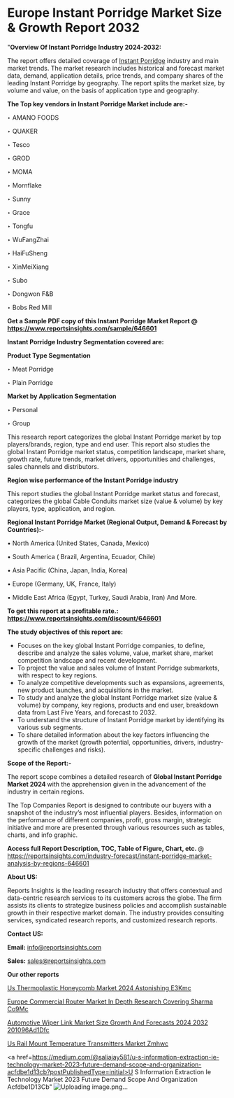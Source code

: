# Europe Instant Porridge Market Size & Growth Report 2032

 "<strong>Overview Of Instant Porridge Industry 2024-2032:</strong>

The report offers detailed coverage of <a href=https://www.reportsinsights.com/sample/646601>Instant Porridge</a> industry and main market trends. The market research includes historical and forecast market data, demand, application details, price trends, and company shares of the leading Instant Porridge by geography. The report splits the market size, by volume and value, on the basis of application type and geography.

<strong>The Top key vendors in Instant Porridge Market include are:- </strong>

‣ AMANO FOODS

‣ QUAKER

‣ Tesco

‣ GROD

‣ MOMA

‣ Mornflake

‣ Sunny

‣ Grace

‣ Tongfu

‣ WuFangZhai

‣ HaiFuSheng

‣ XinMeiXiang

‣ Subo

‣ Dongwon F&B

‣ Bobs Red Mill

<strong>Get a Sample PDF copy of this Instant Porridge Market Report </strong><strong>@ <a href=https://www.reportsinsights.com/sample/646601 style=color:#0000ff;>https://www.reportsinsights.com/sample/646601</a> </strong>

<strong>Instant Porridge Industry Segmentation covered are:</strong>

<strong>Product Type Segmentation</strong>

‣ Meat Porridge

‣ Plain Porridge

<strong>Market by Application Segmentation</strong>

‣ Personal

‣ Group

This research report categorizes the global Instant Porridge market by top players/brands, region, type and end user. This report also studies the global Instant Porridge market status, competition landscape, market share, growth rate, future trends, market drivers, opportunities and challenges, sales channels and distributors.

<strong>Region wise performance of the Instant Porridge industry</strong><strong> </strong>

This report studies the global Instant Porridge market status and forecast, categorizes the global Cable Conduits market size (value &amp; volume) by key players, type, application, and region. 

<strong>Regional Instant Porridge Market (Regional Output, Demand &amp; Forecast by Countries):-</strong>

• North America (United States, Canada, Mexico)

• South America ( Brazil, Argentina, Ecuador, Chile)

• Asia Pacific (China, Japan, India, Korea)

• Europe (Germany, UK, France, Italy)

• Middle East Africa (Egypt, Turkey, Saudi Arabia, Iran) And More.

<strong>To get this report at a profitable rate.: <a href=https://www.reportsinsights.com/discount/646601 style=color:#0000ff;>https://www.reportsinsights.com/discount/646601</a></strong>

<strong>The study objectives of this report are:</strong>
<ul>
  <li>Focuses on the key global Instant Porridge companies, to define, describe and analyze the sales volume, value, market share, market competition landscape and recent development.</li>
  <li>To project the value and sales volume of Instant Porridge submarkets, with respect to key regions.</li>
  <li>To analyze competitive developments such as expansions, agreements, new product launches, and acquisitions in the market.</li>
  <li>To study and analyze the global Instant Porridge market size (value &amp; volume) by company, key regions, products and end user, breakdown data from Last Five Years, and forecast to 2032.</li>
  <li>To understand the structure of Instant Porridge market by identifying its various sub segments.</li>
  <li>To share detailed information about the key factors influencing the growth of the market (growth potential, opportunities, drivers, industry-specific challenges and risks).</li>
</ul>
<strong>Scope of the Report:-</strong><strong> </strong>

The report scope combines a detailed research of <strong>Global Instant Porridge Market 2024 </strong>with the apprehension given in the advancement of the industry in certain regions.

The Top Companies Report is designed to contribute our buyers with a snapshot of the industry’s most influential players. Besides, information on the performance of different companies, profit, gross margin, strategic initiative and more are presented through various resources such as tables, charts, and info graphic.

<strong>Access full Report Description, TOC, Table of Figure, Chart, etc. </strong>@   <a href=https://reportsinsights.com/industry-forecast/instant-porridge-market-analysis-by-regions-646601 style=color:#0000ff;>https://reportsinsights.com/industry-forecast/instant-porridge-market-analysis-by-regions-646601</a>

<strong>About US:</strong>

Reports Insights is the leading research industry that offers contextual and data-centric research services to its customers across the globe. The firm assists its clients to strategize business policies and accomplish sustainable growth in their respective market domain. The industry provides consulting services, syndicated research reports, and customized research reports.

<strong>Contact US:</strong>

<p class=""""><b>Email:</b> <a href=mailto:info@reportsinsights.com>info@reportsinsights.com</a></p>
<p class=""""><b>Sales:</b> <a href=mailto:sales@reportsinsights.com>sales@reportsinsights.com</a></p>

<strong>Our other reports</strong>

<a href=https://www.linkedin.com/pulse/us-thermoplastic-honeycomb-market-2024-astonishing-e3kmc/>Us Thermoplastic Honeycomb Market 2024 Astonishing E3Kmc</a>

<a href=https://www.linkedin.com/pulse/europe-commercial-router-market-in-depth-research-covering-sharma-co9mc/>Europe Commercial Router Market In Depth Research Covering Sharma Co9Mc</a>

<a href=https://medium.com/@aanandimane055/automotive-wiper-link-market-size-growth-and-forecasts-2024-2032-201096ad1dfc>Automotive Wiper Link Market Size Growth And Forecasts 2024 2032 201096Ad1Dfc</a>

<a href=https://www.linkedin.com/pulse/us-rail-mount-temperature-transmitters-market-zmhwc/>Us Rail Mount Temperature Transmitters Market Zmhwc</a>

<a href=https://medium.com/@saliajay581/u-s-information-extraction-ie-technology-market-2023-future-demand-scope-and-organization-acfdbe1d13cb?postPublishedType=initial>U S Information Extraction Ie Technology Market 2023 Future Demand Scope And Organization Acfdbe1D13Cb</a>"
![Uploading image.png…]()
